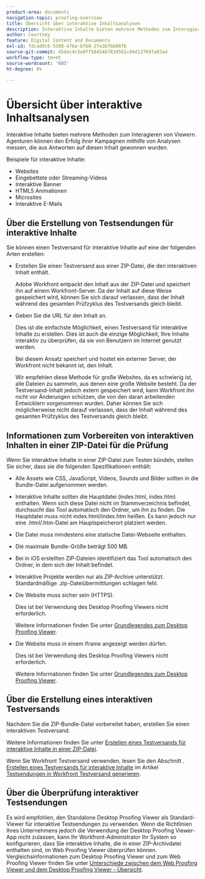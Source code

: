 ```yaml
---
product-area: documents
navigation-topic: proofing-overview
title: Übersicht über interaktive Inhaltsanalysen
description: Interaktive Inhalte bieten mehrere Methoden zum Interagieren von Viewern. Agenturen können den Erfolg ihrer Kampagnen mithilfe von Analysen messen, die aus Antworten auf diesen Inhalt gewonnen wurden.
author: Courtney
feature: Digital Content and Documents
exl-id: fdcad9c6-5508-476a-bfb8-2fe3bfbb007b
source-git-commit: 45dac4c5e8ff584546783d561c04d137697a03a4
workflow-type: tm+mt
source-wordcount: '603'
ht-degree: 0%

---
```


# Übersicht über interaktive Inhaltsanalysen

<!-- Audited: 01/2024 -->

Interaktive Inhalte bieten mehrere Methoden zum Interagieren von Viewern. Agenturen können den Erfolg ihrer Kampagnen mithilfe von Analysen messen, die aus Antworten auf diesen Inhalt gewonnen wurden.

Beispiele für interaktive Inhalte:

* Websites
* Eingebettete oder Streaming-Videos
* Interaktive Banner
* HTML5 Animationen
* Microsites
* Interaktive E-Mails

## Über die Erstellung von Testsendungen für interaktive Inhalte

Sie können einen Testversand für interaktive Inhalte auf eine der folgenden Arten erstellen:

* Erstellen Sie einen Testversand aus einer ZIP-Datei, die den interaktiven Inhalt enthält.

  Adobe Workfront entpackt den Inhalt aus der ZIP-Datei und speichert ihn auf einem Workfront-Server. Da der Inhalt auf diese Weise gespeichert wird, können Sie sich darauf verlassen, dass der Inhalt während des gesamten Prüfzyklus des Testversands gleich bleibt.

* Geben Sie die URL für den Inhalt an.

  Dies ist die einfachste Möglichkeit, einen Testversand für interaktive Inhalte zu erstellen. Dies ist auch die einzige Möglichkeit, Ihre Inhalte interaktiv zu überprüfen, da sie von Benutzern im Internet genutzt werden.

  Bei diesem Ansatz speichert und hostet ein externer Server, der Workfront nicht bekannt ist, den Inhalt.

  Wir empfehlen diese Methode für große Websites, da es schwierig ist, alle Dateien zu sammeln, aus denen eine große Website besteht. Da der Testversand-Inhalt jedoch extern gespeichert wird, kann Workfront ihn nicht vor Änderungen schützen, die von den daran arbeitenden Entwicklern vorgenommen wurden. Daher können Sie sich möglicherweise nicht darauf verlassen, dass der Inhalt während des gesamten Prüfzyklus des Testversands gleich bleibt.

## Informationen zum Vorbereiten von interaktiven Inhalten in einer ZIP-Datei für die Prüfung

Wenn Sie interaktive Inhalte in einer ZIP-Datei zum Testen bündeln, stellen Sie sicher, dass sie die folgenden Spezifikationen enthält:

* Alle Assets wie CSS, JavaScript, Videos, Sounds und Bilder sollten in die Bundle-Datei aufgenommen werden.
* Interaktive Inhalte sollten die Hauptdatei (index.html, index.htm) enthalten. Wenn sich diese Datei nicht im Stammverzeichnis befindet, durchsucht das Tool automatisch den Ordner, um ihn zu finden. Die Hauptdatei muss nicht index.html/index.htm heißen. Es kann jedoch nur eine .html/.htm-Datei am Hauptspeicherort platziert werden.
* Die Datei muss mindestens eine statische Datei-Webseite enthalten.
* Die maximale Bundle-Größe beträgt 500 MB.
* Bei in iOS erstellten ZIP-Dateien identifiziert das Tool automatisch den Ordner, in dem sich der Inhalt befindet.
* Interaktive Projekte werden nur als ZIP-Archive unterstützt. Standardmäßige .zip-Dateiübermittlungen schlagen fehl.
* Die Website muss sicher sein (HTTPS).

  Dies ist bei Verwendung des Desktop Proofing Viewers nicht erforderlich.

  Weitere Informationen finden Sie unter [Grundlegendes zum Desktop Proofing Viewer](../../../workfront-proof/wp-work-proofsfiles/review-proofs-dpv/destop-proofing-viewer.md).

* Die Website muss in einem iframe angezeigt werden dürfen.

  Dies ist bei Verwendung des Desktop Proofing Viewers nicht erforderlich.

  Weitere Informationen finden Sie unter [Grundlegendes zum Desktop Proofing Viewer](../../../workfront-proof/wp-work-proofsfiles/review-proofs-dpv/destop-proofing-viewer.md).

## Über die Erstellung eines interaktiven Testversands

Nachdem Sie die ZIP-Bundle-Datei vorbereitet haben, erstellen Sie einen interaktiven Testversand.

Weitere Informationen finden Sie unter [Erstellen eines Testversands für interaktive Inhalte in einer ZIP-Datei](../../../review-and-approve-work/proofing/creating-proofs-within-workfront/generate-proof-interactive-content-.md).

Wenn Sie Workfront Testversand verwenden, lesen Sie den Abschnitt . [Erstellen eines Testversands für interaktive Inhalte](../../../workfront-proof/wp-work-proofsfiles/create-proofs-and-files/generate-proofs.md#generate-a-proof-for-interactive-content) im Artikel [Testsendungen in Workfront Testversand generieren](../../../workfront-proof/wp-work-proofsfiles/create-proofs-and-files/generate-proofs.md).

## Über die Überprüfung interaktiver Testsendungen

Es wird empfohlen, den Standalone Desktop Proofing Viewer als Standard-Viewer für interaktive Testsendungen zu verwenden. Wenn die Richtlinien Ihres Unternehmens jedoch die Verwendung der Desktop Proofing Viewer-App nicht zulassen, kann Ihr Workfront-Administrator Ihr System so konfigurieren, dass Sie interaktive Inhalte, die in einer ZIP-Archivdatei enthalten sind, im Web Proofing Viewer überprüfen können. Vergleichsinformationen zum Desktop Proofing Viewer und zum Web Proofing Viewer finden Sie unter [Unterschiede zwischen dem Web Proofing Viewer und dem Desktop Proofing Viewer - Übersicht](../../../review-and-approve-work/proofing/proofing-overview/understand-differences-between-web-viewer.md).
